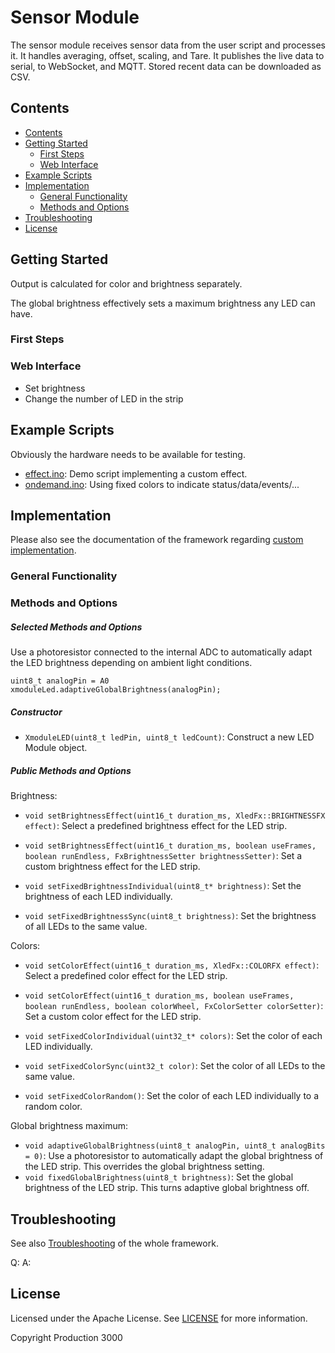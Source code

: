 # Sensor Module

The sensor module receives sensor data from the user script and processes it. It handles averaging, offset, scaling, and Tare. It publishes the live data to serial, to WebSocket, and MQTT. Stored recent data can be downloaded as CSV.

## <a name='Contents'></a>Contents

<!-- vscode-markdown-toc -->
* [Contents](#Contents)
* [Getting Started](#GettingStarted)
	* [First Steps](#FirstSteps)
	* [Web Interface](#WebInterface)
* [Example Scripts](#ExampleScripts)
* [Implementation](#Implementation)
	* [General Functionality](#GeneralFunctionality)
	* [Methods and Options](#MethodsandOptions)
* [Troubleshooting](#Troubleshooting)
* [License](#License)

<!-- vscode-markdown-toc-config
	numbering=false
	autoSave=true
	/vscode-markdown-toc-config -->
<!-- /vscode-markdown-toc -->

## <a name='GettingStarted'></a>Getting Started

Output is calculated for color and brightness separately.

The global brightness effectively sets a maximum brightness any LED can have.

### <a name='FirstSteps'></a>First Steps



### <a name='WebInterface'></a>Web Interface

 *  Set brightness
 * 	Change the number of LED in the strip 


## <a name='ExampleScripts'></a>Example Scripts

Obviously the hardware needs to be available for testing.

 *  [effect.ino](/examples/led/effect/effect.ino): Demo script implementing a custom effect.
 *  [ondemand.ino](/examples/led/ondemand/ondemand.ino): Using fixed colors to indicate status/data/events/...

## <a name='Implementation'></a>Implementation

Please also see the documentation of the framework regarding [custom implementation](/README.md#custom-implementation).

### <a name='GeneralFunctionality'></a>General Functionality



### <a name='MethodsandOptions'></a>Methods and Options

##### Selected Methods and Options

Use a photoresistor connected to the internal ADC to automatically adapt the LED brightness depending on ambient light conditions.

    uint8_t analogPin = A0
    xmoduleLed.adaptiveGlobalBrightness(analogPin);

##### Constructor

 *  `XmoduleLED(uint8_t ledPin, uint8_t ledCount)`: Construct a new LED Module object. 

##### Public Methods and Options

Brightness:

 *  `void setBrightnessEffect(uint16_t duration_ms, XledFx::BRIGHTNESSFX effect)`: Select a predefined brightness effect for the LED strip.
 *  `void setBrightnessEffect(uint16_t duration_ms, boolean useFrames, boolean runEndless, FxBrightnessSetter brightnessSetter)`: Set a custom brightness effect for the LED strip.

 *  `void setFixedBrightnessIndividual(uint8_t* brightness)`: Set the brightness of each LED individually.
 *  `void setFixedBrightnessSync(uint8_t brightness)`: Set the brightness of all LEDs to the same value.

Colors:

 *  `void setColorEffect(uint16_t duration_ms, XledFx::COLORFX effect)`: Select a predefined color effect for the LED strip.
 *  `void setColorEffect(uint16_t duration_ms, boolean useFrames, boolean runEndless, boolean colorWheel, FxColorSetter colorSetter)`: Set a custom color effect for the LED strip.

 *  `void setFixedColorIndividual(uint32_t* colors)`: Set the color of each LED individually.
 *  `void setFixedColorSync(uint32_t color)`: Set the color of all LEDs to the same value.
 *  `void setFixedColorRandom()`: Set the color of each LED individually to a random color.

Global brightness maximum:

 *  `void adaptiveGlobalBrightness(uint8_t analogPin, uint8_t analogBits = 0)`: Use a photoresistor to automatically adapt the global brightness of the LED strip. This overrides the global brightness setting.
 *  `void fixedGlobalBrightness(uint8_t brightness)`: Set the global brightness of the LED strip. This turns adaptive global brightness off.


## <a name='Troubleshooting'></a>Troubleshooting

See also [Troubleshooting](/README.md#troubleshooting) of the whole framework.

Q: 
A: 


## <a name='License'></a>License

Licensed under the Apache License. See [LICENSE](/LICENSE) for more information.

Copyright Production 3000
